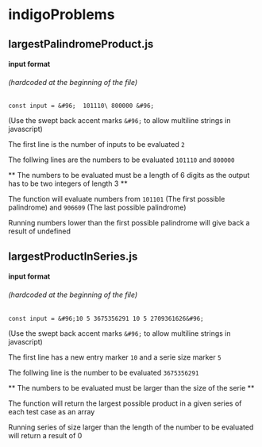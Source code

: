 # indigoProblems



## largestPalindromeProduct.js

#### input format
###### (hardcoded at the beginning of the file)

`const input = &#96; 
 101110\
 800000 &#96; `

(Use the swept back accent marks ` &#96; ` to allow multiline strings in javascript)

The first line is the number of inputs to be evaluated `2`

The follwing lines are the numbers to be evaluated `101110` and `800000`

** The numbers to be evaluated must be a length of 6 digits as the output has to be two integers of length 3 **

The function will evaluate numbers from `101101` (The first possible palindrome) and `906609` (The last possible palindrome)

Running numbers lower than the first possible palindrome will give back a result of undefined 

## largestProductInSeries.js

#### input format
###### (hardcoded at the beginning of the file)

`const input = &#96;10 5
                3675356291
                10 5
                2709361626&#96;`

(Use the swept back accent marks `&#96;` to allow multiline strings in javascript)

The first line has a new entry marker `10` and a serie size marker `5`

The follwing line is the number to be evaluated `3675356291`

** The numbers to be evaluated must be larger than the size of the serie **

The function will return the largest possible product in a given series of each test case as an array  

Running series of size larger than the length of the number to be evaluated will return a result of 0 
